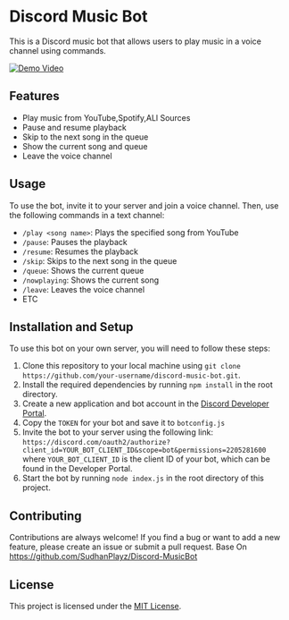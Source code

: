 # Discord Music Bot

This is a Discord music bot that allows users to play music in a voice channel using commands.

[![Demo Video](https://img.youtube.com/vi/61kLtBoTOjc/0.jpg)](https://www.youtube.com/watch?v=61kLtBoTOjc)

## Features

- Play music from YouTube,Spotify,ALl Sources 
- Pause and resume playback
- Skip to the next song in the queue
- Show the current song and queue
- Leave the voice channel

## Usage

To use the bot, invite it to your server and join a voice channel. Then, use the following commands in a text channel:

- `/play <song name>`: Plays the specified song from YouTube
- `/pause`: Pauses the playback
- `/resume`: Resumes the playback
- `/skip`: Skips to the next song in the queue
- `/queue`: Shows the current queue
- `/nowplaying`: Shows the current song
- `/leave`: Leaves the voice channel
- ETC

## Installation and Setup

To use this bot on your own server, you will need to follow these steps:

1. Clone this repository to your local machine using `git clone https://github.com/your-username/discord-music-bot.git`.
2. Install the required dependencies by running `npm install` in the root directory.
3. Create a new application and bot account in the [Discord Developer Portal](https://discord.com/developers/applications).
4. Copy the `TOKEN` for your bot and save it to `botconfig.js`
5. Invite the bot to your server using the following link: `https://discord.com/oauth2/authorize?client_id=YOUR_BOT_CLIENT_ID&scope=bot&permissions=2205281600` where `YOUR_BOT_CLIENT_ID` is the client ID of your bot, which can be found in the Developer Portal.
6. Start the bot by running `node index.js` in the root directory of this project.

## Contributing

Contributions are always welcome! If you find a bug or want to add a new feature, please create an issue or submit a pull request.
Base On https://github.com/SudhanPlayz/Discord-MusicBot

## License

This project is licensed under the [MIT License](https://opensource.org/licenses/MIT).
